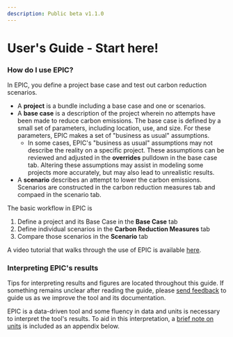 ```yaml
---
description: Public beta v1.1.0
---
```


# User's Guide - Start here!

### How do I use EPIC?

In EPIC, you define a project base case and test out carbon reduction scenarios.

* A **project** is a bundle including a base case and one or scenarios.
* A **base case** is a description of the project wherein no attempts have been made to reduce carbon emissions. The base case is defined by a small set of parameters, including location, use, and size. For these parameters, EPIC makes a set of "business as usual" assumptions.
  * In some cases, EPIC's "business as usual" assumptions may not describe the reality on a specific project. These assumptions can be reviewed and adjusted in the **overrides** pulldown in the base case tab. Altering these assumptions may assist in modeling some projects more accurately, but may also lead to unrealistic results.
* A **scenario** describes an attempt to lower the carbon emissions. Scenarios are constructed in the carbon reduction measures tab and compaed in the scenario tab.

The basic workflow in EPIC is

1. Define a project and its Base Case in the **Base Case** tab
2. Define individual scenarios in the **Carbon Reduction Measures** tab
3. Compare those scenarios in the **Scenario** tab

A video tutorial that walks through the use of EPIC is available [here](https://www.youtube.com/watch?v=WAN5Nc6zsB4).

### Interpreting EPIC's results

Tips for interpreting results and figures are located throughout this guide. If something remains unclear after reading the guide, please [send feedback](https://forms.gle/2Hy6SEdkEJj4WMVr6) to guide us as we improve the tool and its documentation.

EPIC is a data-driven tool and some fluency in data and units is necessary to interpret the tool's results. To aid in this interpretation, a [brief note on units](../backmatter/units-in-epic.md) is included as an appendix below.
